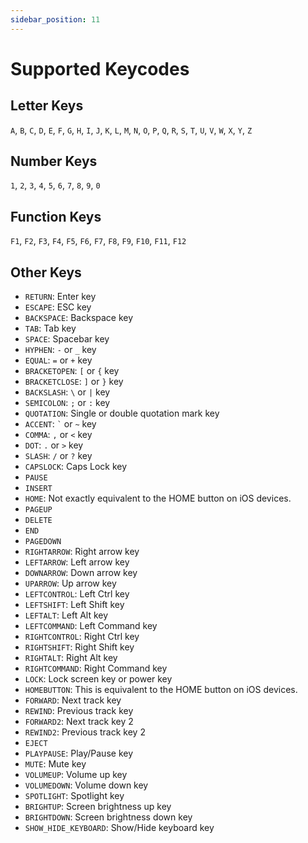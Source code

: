 ```yaml
---
sidebar_position: 11
---
```


# Supported Keycodes

## Letter Keys

`A`, `B`, `C`, `D`, `E`, `F`, `G`, `H`, `I`, `J`, `K`, `L`, `M`, `N`, `O`, `P`, `Q`, `R`, `S`, `T`, `U`, `V`, `W`, `X`, `Y`, `Z`

## Number Keys

`1`, `2`, `3`, `4`, `5`, `6`, `7`, `8`, `9`, `0`

## Function Keys

`F1`, `F2`, `F3`, `F4`, `F5`, `F6`, `F7`, `F8`, `F9`, `F10`, `F11`, `F12`

## Other Keys

- `RETURN`: Enter key
- `ESCAPE`: ESC key
- `BACKSPACE`: Backspace key
- `TAB`: Tab key
- `SPACE`: Spacebar key
- `HYPHEN`: `-` or `_` key
- `EQUAL`: `=` or `+` key
- `BRACKETOPEN`: `[` or `{` key
- `BRACKETCLOSE`: `]` or `}` key
- `BACKSLASH`: `\` or `|` key
- `SEMICOLON`: `;` or `:` key
- `QUOTATION`: Single or double quotation mark key
- `ACCENT`: `` ` `` or `~` key
- `COMMA`: `,` or `<` key
- `DOT`: `.` or `>` key
- `SLASH`: `/` or `?` key
- `CAPSLOCK`: Caps Lock key
- `PAUSE`
- `INSERT`
- `HOME`: Not exactly equivalent to the HOME button on iOS devices.
- `PAGEUP`
- `DELETE`
- `END`
- `PAGEDOWN`
- `RIGHTARROW`: Right arrow key
- `LEFTARROW`: Left arrow key
- `DOWNARROW`: Down arrow key
- `UPARROW`: Up arrow key
- `LEFTCONTROL`: Left Ctrl key
- `LEFTSHIFT`: Left Shift key
- `LEFTALT`: Left Alt key
- `LEFTCOMMAND`: Left Command key
- `RIGHTCONTROL`: Right Ctrl key
- `RIGHTSHIFT`: Right Shift key
- `RIGHTALT`: Right Alt key
- `RIGHTCOMMAND`: Right Command key
- `LOCK`: Lock screen key or power key
- `HOMEBUTTON`: This is equivalent to the HOME button on iOS devices.
- `FORWARD`: Next track key
- `REWIND`: Previous track key
- `FORWARD2`: Next track key 2
- `REWIND2`: Previous track key 2
- `EJECT`
- `PLAYPAUSE`: Play/Pause key
- `MUTE`: Mute key
- `VOLUMEUP`: Volume up key
- `VOLUMEDOWN`: Volume down key
- `SPOTLIGHT`: Spotlight key
- `BRIGHTUP`: Screen brightness up key
- `BRIGHTDOWN`: Screen brightness down key
- `SHOW_HIDE_KEYBOARD`: Show/Hide keyboard key

